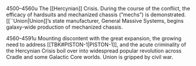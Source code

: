 4500–4560u
The [[Hercynian]] Crisis. During the course of the conflict, the efficacy of hardsuits and mechanized chassis (“mechs”) is demonstrated. [[``Union|Union]]’s state manufacturer, General Massive Systems, begins galaxy-wide production of mechanized chassis.

4560–4591u
Mounting discontent with the great expansion, the growing need to address [[TBK#PISTON-1|PISTON-1]], and the acute criminality of the Hercynian Crisis boil over into widespread popular revolution across Cradle and some Galactic Core worlds. Union is gripped by civil war.